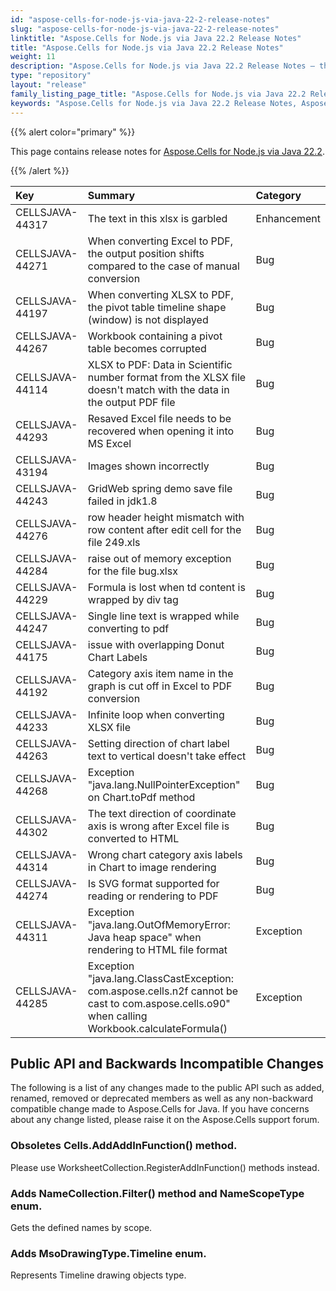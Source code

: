 ```yaml
---
id: "aspose-cells-for-node-js-via-java-22-2-release-notes"
slug: "aspose-cells-for-node-js-via-java-22-2-release-notes"
linktitle: "Aspose.Cells for Node.js via Java 22.2 Release Notes"
title: "Aspose.Cells for Node.js via Java 22.2 Release Notes"
weight: 11
description: "Aspose.Cells for Node.js via Java 22.2 Release Notes – the latest enhancements, new features, and fixes."
type: "repository"
layout: "release"
family_listing_page_title: "Aspose.Cells for Node.js via Java 22.2 Release Notes"
keywords: "Aspose.Cells for Node.js via Java 22.2 Release Notes, Aspose.Cells for Node.js via Java 22.2 updates and fixes"
---
```


{{% alert color="primary" %}}

This page contains release notes for [Aspose.Cells for Node.js via Java 22.2](https://releases.aspose.com/cells/nodejs/new-releases/aspose.cells-for-node.js-via-java-22.2/).

{{% /alert %}}

|**Key**|**Summary**|**Category**|
| :- | :- | :- |
|CELLSJAVA-44317|The text in this xlsx is garbled|Enhancement
|CELLSJAVA-44271|When converting Excel to PDF, the output position shifts compared to the case of manual conversion|Bug
|CELLSJAVA-44197|When converting XLSX to PDF, the pivot table timeline shape (window) is not displayed|Bug
|CELLSJAVA-44267|Workbook containing a pivot table becomes corrupted|Bug
|CELLSJAVA-44114|XLSX to PDF: Data in Scientific number format from the XLSX file doesn't match with the data in the output PDF file|Bug
|CELLSJAVA-44293|Resaved Excel file needs to be recovered when opening it into MS Excel|Bug
|CELLSJAVA-43194|Images shown incorrectly|Bug
|CELLSJAVA-44243|GridWeb spring demo save file failed in jdk1.8|Bug
|CELLSJAVA-44276|row header height mismatch with row content after edit cell for the file 249.xls|Bug
|CELLSJAVA-44284|raise out of memory exception for the file bug.xlsx|Bug
|CELLSJAVA-44229|Formula is lost when td content is wrapped by div tag|Bug
|CELLSJAVA-44247|Single line text is wrapped while converting to pdf|Bug
|CELLSJAVA-44175|issue with overlapping Donut Chart Labels |Bug
|CELLSJAVA-44192|Category axis item name in the graph is cut off in Excel to PDF conversion |Bug
|CELLSJAVA-44233|Infinite loop when converting XLSX file|Bug
|CELLSJAVA-44263|Setting direction of chart label text to vertical doesn't take effect|Bug
|CELLSJAVA-44268|Exception "java.lang.NullPointerException" on Chart.toPdf method |Bug
|CELLSJAVA-44302|The text direction of coordinate axis is wrong after Excel file is converted to HTML|Bug
|CELLSJAVA-44314|Wrong chart category axis labels in Chart to image rendering|Bug
|CELLSJAVA-44274|Is SVG format supported for reading or rendering to PDF|Bug
|CELLSJAVA-44311|Exception "java.lang.OutOfMemoryError: Java heap space" when rendering to HTML file format|Exception
|CELLSJAVA-44285|Exception "java.lang.ClassCastException: com.aspose.cells.n2f cannot be cast to com.aspose.cells.o90" when calling Workbook.calculateFormula()|Exception

## **Public API and Backwards Incompatible Changes**

The following is a list of any changes made to the public API such as added, renamed, removed or deprecated members as well as any non-backward compatible change made to Aspose.Cells for Java. If you have concerns about any change listed, please raise it on the Aspose.Cells support forum.

### **Obsoletes Cells.AddAddInFunction() method.**

Please use WorksheetCollection.RegisterAddInFunction() methods instead.

### **Adds NameCollection.Filter() method and NameScopeType enum.**

Gets the defined names by scope.

### **Adds MsoDrawingType.Timeline enum.**

Represents Timeline drawing objects type.

